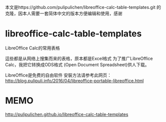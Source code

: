 本文是https://github.com/pulipulichen/libreoffice-calc-table-templates.git 的克隆，因本人需要一套简体中文的版本方便编辑和使用，感谢 
# libreoffice-calc-table-templates
LibreOffice Calc的常用表格

這些都是从网络上搜集而来的表格，原本都是Excel格式
为了推广LibreOffice Calc，我把它转换成ODS格式 (Open Document Spreadsheet)供人下载。

LibreOffice是免费的自由软件
安裝方法请参考此网页：http://blog.pulipuli.info/2016/04/libreoffice-portable-libreoffice.html

# MEMO
http://pulipulichen.github.io/libreoffice-calc-table-templates
